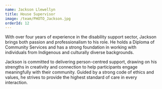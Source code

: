 ```yaml
---
name: Jackson Llewellyn
title: House Supervisor
image: /team/PHOTO_Jackson.jpg
orderId: 12
---
```


With over four years of experience in the disability support sector, Jackson brings both passion and professionalism to his role. He holds a Diploma of Community Services and has a strong foundation in working with individuals from Indigenous and culturally diverse backgrounds.

Jackson is committed to delivering person-centred support, drawing on his strengths in creativity and connection to help participants engage meaningfully with their community. Guided by a strong code of ethics and values, he strives to provide the highest standard of care in every interaction.